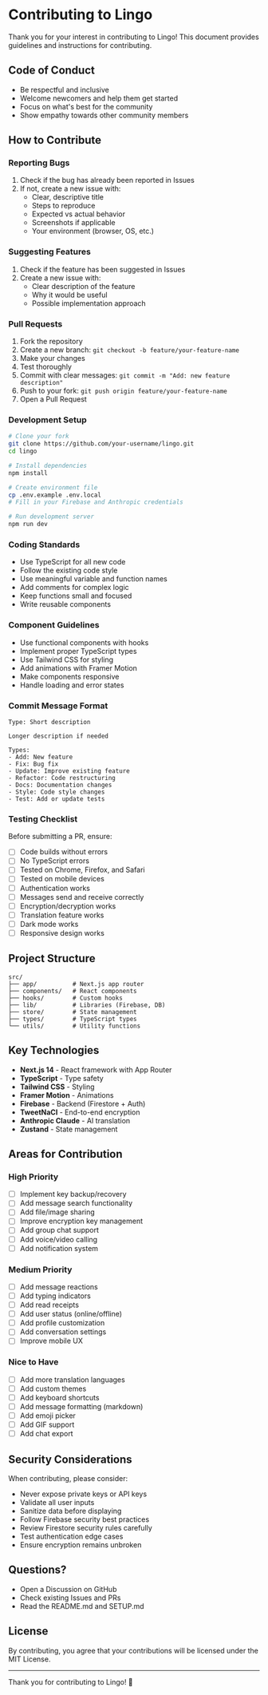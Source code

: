 # Contributing to Lingo

Thank you for your interest in contributing to Lingo! This document provides guidelines and instructions for contributing.

## Code of Conduct

- Be respectful and inclusive
- Welcome newcomers and help them get started
- Focus on what's best for the community
- Show empathy towards other community members

## How to Contribute

### Reporting Bugs

1. Check if the bug has already been reported in Issues
2. If not, create a new issue with:
   - Clear, descriptive title
   - Steps to reproduce
   - Expected vs actual behavior
   - Screenshots if applicable
   - Your environment (browser, OS, etc.)

### Suggesting Features

1. Check if the feature has been suggested in Issues
2. Create a new issue with:
   - Clear description of the feature
   - Why it would be useful
   - Possible implementation approach

### Pull Requests

1. Fork the repository
2. Create a new branch: `git checkout -b feature/your-feature-name`
3. Make your changes
4. Test thoroughly
5. Commit with clear messages: `git commit -m "Add: new feature description"`
6. Push to your fork: `git push origin feature/your-feature-name`
7. Open a Pull Request

### Development Setup

```bash
# Clone your fork
git clone https://github.com/your-username/lingo.git
cd lingo

# Install dependencies
npm install

# Create environment file
cp .env.example .env.local
# Fill in your Firebase and Anthropic credentials

# Run development server
npm run dev
```

### Coding Standards

- Use TypeScript for all new code
- Follow the existing code style
- Use meaningful variable and function names
- Add comments for complex logic
- Keep functions small and focused
- Write reusable components

### Component Guidelines

- Use functional components with hooks
- Implement proper TypeScript types
- Use Tailwind CSS for styling
- Add animations with Framer Motion
- Make components responsive
- Handle loading and error states

### Commit Message Format

```
Type: Short description

Longer description if needed

Types:
- Add: New feature
- Fix: Bug fix
- Update: Improve existing feature
- Refactor: Code restructuring
- Docs: Documentation changes
- Style: Code style changes
- Test: Add or update tests
```

### Testing Checklist

Before submitting a PR, ensure:

- [ ] Code builds without errors
- [ ] No TypeScript errors
- [ ] Tested on Chrome, Firefox, and Safari
- [ ] Tested on mobile devices
- [ ] Authentication works
- [ ] Messages send and receive correctly
- [ ] Encryption/decryption works
- [ ] Translation feature works
- [ ] Dark mode works
- [ ] Responsive design works

## Project Structure

```
src/
├── app/          # Next.js app router
├── components/   # React components
├── hooks/        # Custom hooks
├── lib/          # Libraries (Firebase, DB)
├── store/        # State management
├── types/        # TypeScript types
└── utils/        # Utility functions
```

## Key Technologies

- **Next.js 14** - React framework with App Router
- **TypeScript** - Type safety
- **Tailwind CSS** - Styling
- **Framer Motion** - Animations
- **Firebase** - Backend (Firestore + Auth)
- **TweetNaCl** - End-to-end encryption
- **Anthropic Claude** - AI translation
- **Zustand** - State management

## Areas for Contribution

### High Priority

- [ ] Implement key backup/recovery
- [ ] Add message search functionality
- [ ] Add file/image sharing
- [ ] Improve encryption key management
- [ ] Add group chat support
- [ ] Add voice/video calling
- [ ] Add notification system

### Medium Priority

- [ ] Add message reactions
- [ ] Add typing indicators
- [ ] Add read receipts
- [ ] Add user status (online/offline)
- [ ] Add profile customization
- [ ] Add conversation settings
- [ ] Improve mobile UX

### Nice to Have

- [ ] Add more translation languages
- [ ] Add custom themes
- [ ] Add keyboard shortcuts
- [ ] Add message formatting (markdown)
- [ ] Add emoji picker
- [ ] Add GIF support
- [ ] Add chat export

## Security Considerations

When contributing, please consider:

- Never expose private keys or API keys
- Validate all user inputs
- Sanitize data before displaying
- Follow Firebase security best practices
- Review Firestore security rules carefully
- Test authentication edge cases
- Ensure encryption remains unbroken

## Questions?

- Open a Discussion on GitHub
- Check existing Issues and PRs
- Read the README.md and SETUP.md

## License

By contributing, you agree that your contributions will be licensed under the MIT License.

---

Thank you for contributing to Lingo! 🎉
